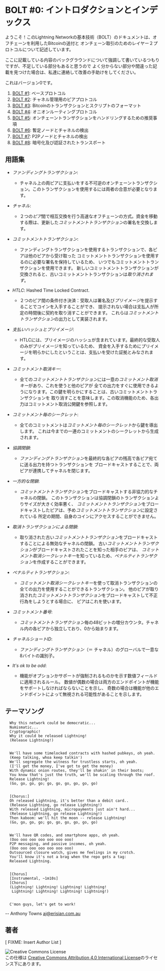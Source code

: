 # BOLT #0: イントロダクションとインデックス

ようこそ！このLightning Networkの基本技術（BOLT）のドキュメントは、オフチェーンを利用したBitcoinの送付と
オンチェーン取引のためのレイヤー２プロトコルについて記述しています。

ここに記載している内容のバックグラウンドについて強調して書いているつもりですが、不足している部分もあると思うので
よく分からない部分や間違った記載を見つけた場合は、私達に連絡して改善の手助けをしてください。

これはバージョン0です。

1. [BOLT #1](01-messaging.md): ベースプロトコル
2. [BOLT #2](02-peer-protocol.md): チャネル管理用のピアプロトコル
3. [BOLT #3](03-transactions.md): Bitcoinのトランザクションとスクリプトのフォーマット
4. [BOLT #4](04-onion-routing.md): オニオンルーティングプロトコル
5. [BOLT #5](05-onchain.md): オンチェーントランザクションをハンドリングするための推奨事項
6. [BOLT #6](06-irc-announcements.md): 暫定ノードとチャネルの検出
7. [BOLT #7](07-routing-gossip.md): P2Pノードとチャネルの検出
8. [BOLT #8](08-transport.md): 暗号化及び認証されたトランスポート

## 用語集

* *ファンディングトランザクション*:
   * チャネル上の両ピアに支払いをする不可逆のオンチェーントランザクション。このトランザクションを使用するには両者の合意が必要となります。


* *チャネル*:
   * ２つの*ピア*間で相互交換を行う高速なオフチェーンの方式。資金を移動する際は、更新した*コミットメントトランザクション*の署名を交換します。


* *コミットメントトランザクション*:
   * ファンディングトランザクションを使用するトランザクションで、各ピアは他のピアから受け取った
        コミットメントトランザクションを使用するのに必要な署名を保持しているため、
        いつでもコミットメントトランザクションを使用できます。
        新しいコミットメントトランザクションが交換されると、古いコミットメントトランザクションは*取り消されます*。

* *HTLC*: Hashed Time Locked Contract.
   * ２つのピア間の条件付き決済：受取人は署名及び*プリイメージ*を提示することでコインを入手することができ、
         提示されない場合は支払人が所定の時間後に契約を取り消すことができます。
         これらは*コミットメントトランザクション*の出力として実装されます。

* *支払いハッシュとプリイメージ*:
   * HTLCには、プリイメージのハッシュが含まれています。最終的な受取人のみがプリイメージを知っているため、
         資金を入手するためにプリイメージを明らかにしたということは、支払いを受けた証拠とみなされます。


* *コミットメント取消キー*:
   * 全ての*コミットメントトランザクション*には一意の*コミットメント取消キー*があり、これを使うと他のピアが
         全ての出力をすぐに使用できるようになります。この鍵を明らかにすることは、古いコミットメントトランザクションを
         取り消すことを意味します。この取消機能のため、各出力はコミットメント取消公開鍵を参照します。

* *コミットメント毎のシークレット*:
   * 全てのコミットメントは*コミットメント毎のシークレット*から鍵を導出します。
     これは今までの一連のコミットメントのシークレットから生成されます。

* *協調閉鎖*:
   * *ファンディングトランザクション*を最終的な各ピアの残高で各ピア宛てに送る出力を持つトランザクションを
         ブロードキャストすることで、両ピアが連携してチャネルを閉じます。

* *一方的な閉鎖*:
   * *コミットメントトランザクション*をブロードキャストする非協力的なチャネルの閉鎖。
        このトランザクションは協調閉鎖のトランザクションよりサイズが大きく効率悪く、
        *コミットメントトランザクション*をブロードキャストしたピアは、予め*コミットメントトランザクション*に設定されている
        所定の期間、自身のコインにアクセスすることができません。


* *取消トランザクションによる閉鎖*:
   * 取り消された古い*コミットメントトランザクション*をブロードキャストすることによる無効なチャネルの閉鎖。
         古い*コミットメントトランザクション*がブロードキャストされたことを知った相手のピアは、
         *コミットメント取消シークレットキー*を知っているため、*ペナルティトランザクション*を作成することができます。


* *ペナルティトランザクション*:
   * *コミットメント取消シークレットキー*を使って取消トランザクションの全ての出力を使用することができるトランザクション。
         他のピアが取り消された*コミットメントトランザクション*をブロードキャストして不正行為をしようとする場合に、
         ピアはこれを使います。
         

* *コミットメント番号*:
   * *コミットメントトランザクション*毎の48ビットの増分カウンタ。チャネル内の各ピアから独立しており、0から始まります。

* *チャネルショートID*:
   * *ファンディングトランザクション*（＝ チャネル）のグローバルで一意な8バイトの識別子。

* *It's ok to be odd*:
   * 機能がオプションかサポートが強制されるものかを示す数値フィールドに適用されるルール。
     数値が偶数の場合は両方のエンドポイントが機能をサポートしなければならないことを示し、
     奇数の場合は機能が他のエンドポイントによって無視される可能性があることを示します。

## テーマソング


      Why this network could be democratic...
      Numismatic...
      Cryptographic!
      Why it could be released Lightning!
      (Release Lightning!)


      We'll have some timelocked contracts with hashed pubkeys, oh yeah.
      (Keep talking, whoa keep talkin')
      We'll segregate the witness for trustless starts, oh yeah.
      (I'll get the money, I've got to get the money)
      With dynamic onion routes, they'll be shakin' in their boots;
      You know that's just the truth, we'll be scaling through the roof.
      Release Lightning!
      (Go, go, go, go; go, go, go, go, go, go)


      [Chorus:]
      Oh released Lightning, it's better than a debit card..
      (Release Lightning, go release Lightning!)
      With released Lightning, micropayments just ain't hard...
      (Release Lightning, go release Lightning!)
      Then kaboom: we'll hit the moon -- release Lightning!
      (Go, go, go, go; go, go, go, go, go, go)


      We'll have QR codes, and smartphone apps, oh yeah.
      (Ooo ooo ooo ooo ooo ooo ooo)
      P2P messaging, and passive incomes, oh yeah.
      (Ooo ooo ooo ooo ooo ooo ooo)
      Outsourced closure watch, gives me feelings in my crotch.
      You'll know it's not a brag when the repo gets a tag:
      Released Lightning.


      [Chorus]
      [Instrumental, ~1m10s]
      [Chorus]
      (Lightning! Lightning! Lightning! Lightning!
       Lightning! Lightning! Lightning! Lightning!)


      C'mon guys, let's get to work!


   -- Anthony Towns <aj@erisian.com.au>


## 著者


[ FIXME: Insert Author List ]


![Creative Commons License](https://i.creativecommons.org/l/by/4.0/88x31.png "License CC-BY")
<br>
この仕様は [Creative Commons Attribution 4.0 International License](http://creativecommons.org/licenses/by/4.0/)のライセンス下にあります。
